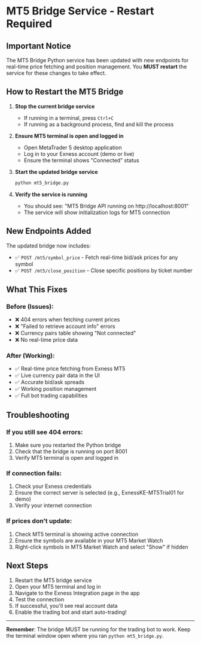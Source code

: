 # MT5 Bridge Service - Restart Required

## Important Notice

The MT5 Bridge Python service has been updated with new endpoints for real-time price fetching and position management. You **MUST restart** the service for these changes to take effect.

## How to Restart the MT5 Bridge

1. **Stop the current bridge service**
   - If running in a terminal, press `Ctrl+C`
   - If running as a background process, find and kill the process

2. **Ensure MT5 terminal is open and logged in**
   - Open MetaTrader 5 desktop application
   - Log in to your Exness account (demo or live)
   - Ensure the terminal shows "Connected" status

3. **Start the updated bridge service**
   ```bash
   python mt5_bridge.py
   ```

4. **Verify the service is running**
   - You should see: "MT5 Bridge API running on http://localhost:8001"
   - The service will show initialization logs for MT5 connection

## New Endpoints Added

The updated bridge now includes:

- ✅ `POST /mt5/symbol_price` - Fetch real-time bid/ask prices for any symbol
- ✅ `POST /mt5/close_position` - Close specific positions by ticket number

## What This Fixes

### Before (Issues):
- ❌ 404 errors when fetching current prices
- ❌ "Failed to retrieve account info" errors
- ❌ Currency pairs table showing "Not connected"
- ❌ No real-time price data

### After (Working):
- ✅ Real-time price fetching from Exness MT5
- ✅ Live currency pair data in the UI
- ✅ Accurate bid/ask spreads
- ✅ Working position management
- ✅ Full bot trading capabilities

## Troubleshooting

### If you still see 404 errors:
1. Make sure you restarted the Python bridge
2. Check that the bridge is running on port 8001
3. Verify MT5 terminal is open and logged in

### If connection fails:
1. Check your Exness credentials
2. Ensure the correct server is selected (e.g., ExnessKE-MT5Trial01 for demo)
3. Verify your internet connection

### If prices don't update:
1. Check MT5 terminal is showing active connection
2. Ensure the symbols are available in your MT5 Market Watch
3. Right-click symbols in MT5 Market Watch and select "Show" if hidden

## Next Steps

1. Restart the MT5 bridge service
2. Open your MT5 terminal and log in
3. Navigate to the Exness Integration page in the app
4. Test the connection
5. If successful, you'll see real account data
6. Enable the trading bot and start auto-trading!

---

**Remember**: The bridge MUST be running for the trading bot to work. Keep the terminal window open where you ran `python mt5_bridge.py`.
